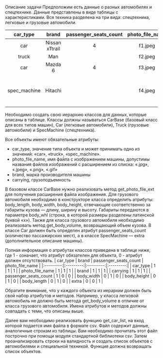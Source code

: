 Описание задачи
Предположим есть данные о разных автомобилях и спецтехнике. Данные представлены в виде таблицы с характеристиками. 
Вся техника разделена на три вида: спецтехника, легковые и грузовые автомобили. 

| car_type | brand | passenger_seats_count | photo_file_name | body_whl | carrying | extra |
|:---------:|:---------:|:---------:|:---------:|:---------:|:---------:|:---------:|
| car | Nissan xTtrail | 4 | f1.jpeg |   |  2.5 |   | 
| truck | Man |   | f2.jpeg |  8x3x2.5 |  20 |   | 
| car | Mazda 6 | 4 | f3.jpeg |   |  2.5 |   | 
| spec_machine | 	Hitachi |  | f4.jpeg |   |  1.2 | Легкая техника для уборки снега | 

Необходимо создать свою иерархию классов для данных, которые описаны в таблице. Классы должны называться CarBase (базовый класс для всех типов машин), 
Car (легковые автомобили), Truck (грузовые автомобили) и SpecMachine (спецтехника). 

Все объекты имеют обязательные атрибуты:
- car_type, значение типа объекта и может принимать одно из значений: «car», «truck», «spec_machine».
- photo_file_name, имя файла с изображением машины, допустимы названия файлов изображений с расширением из списка: «.jpg», «.jpeg», «.png», «.gif»
- brand, марка производителя машины
- carrying, грузоподъемность

В базовом классе CarBase нужно реализовать метод get_photo_file_ext для получения расширения файла изображения. 
Для грузового автомобиля необходимо в конструкторе класса определить атрибуты: body_length, body_width, body_height, отвечающие соответственно за габариты кузова — длину, ширину и высоту. 
Габариты передаются в параметре body_whl (строка, в которой размеры разделены латинской буквой «x»). 
Также для класса грузового автомобиля необходимо реализовать метод get_body_volume, возвращающий объем кузова.
В классе Car должен быть определен атрибут passenger_seats_count (количество пассажирских мест), а в классе SpecMachine — extra (дополнительное описание машины).

Полная информация о атрибутах классов приведена в таблице ниже, где 1 - означает, что атрибут обязателен для объекта, 0 - атрибут должен отсутствовать.
| car_type | brand | passenger_seats_count | photo_file_name |
|:---------:|:---------:|:---------:|:---------:|
| car_type | 1 | 1 | 1 |
| photo_file_name | 1 | 1 | 1 |
| brand | 1 | 1 | 1 |
| carrying | 1 | 1 | 1 |
| passenger_seats_count | 1 | 0 | 0 |
| body_width | 0 | 1 | 0 |
| body_height | 0 | 1 | 0 |
| body_length | 0 | 1 | 0 |
| extra | 0 | 0 | 1 |

Обратите внимание, что у каждого объекта из иерархии должен быть свой набор атрибутов и методов. 
Например, у класса легковой автомобиль не должно быть метода get_body_volume в отличие от класса грузового автомобиля. 
Имена атрибутов и методов должны совпадать с теми, что описаны выше.

Далее вам необходимо реализовать функцию get_car_list, на вход которой подается имя файла в формате csv. 
Файл содержит данные, аналогичные строкам из таблицы. 
Вам необходимо прочитать этот файл построчно при помощи модуля стандартной библиотеки csv.
Затем проанализировать строки на валидность и создать список объектов с автомобилями и специальной техникой. 
Функция должна возвращать список объектов.
